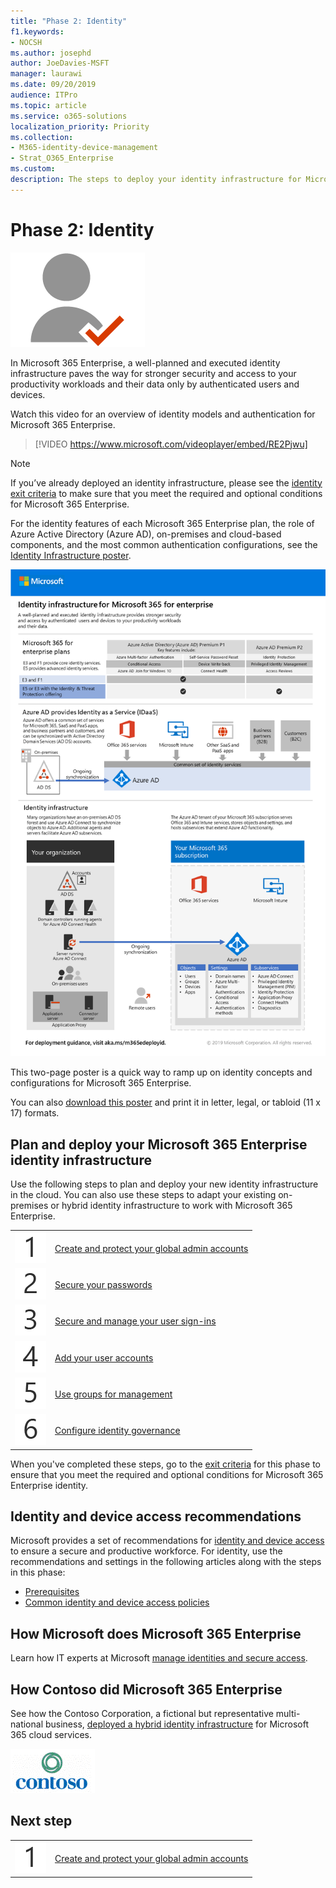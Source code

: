 ```yaml
---
title: "Phase 2: Identity"
f1.keywords:
- NOCSH
ms.author: josephd
author: JoeDavies-MSFT
manager: laurawi
ms.date: 09/20/2019
audience: ITPro
ms.topic: article
ms.service: o365-solutions
localization_priority: Priority
ms.collection: 
- M365-identity-device-management
- Strat_O365_Enterprise
ms.custom:
description: The steps to deploy your identity infrastructure for Microsoft 365 Enterprise.
---
```


# Phase 2: Identity

![Phase 2: Identity](../media/deploy-foundation-infrastructure/identity_icon.png)

In Microsoft 365 Enterprise, a well-planned and executed identity infrastructure paves the way for stronger security and access to your productivity workloads and their data only by authenticated users and devices.

Watch this video for an overview of identity models and authentication for Microsoft 365 Enterprise.

<p> </p>

> [!VIDEO https://www.microsoft.com/videoplayer/embed/RE2Pjwu]

>[!Note]
>If you’ve already deployed an identity infrastructure, please see the [identity exit criteria](identity-exit-criteria.md) to make sure that you meet the required and optional conditions for Microsoft 365 Enterprise.
>

For the identity features of each Microsoft 365 Enterprise plan, the role of Azure Active Directory (Azure AD), on-premises and cloud-based components, and the most common authentication configurations, see the [Identity Infrastructure poster](../media/identity-infrastructure/M365E-ID-Infra.pdf).

[![The Identity Infrastructure poster](../media/identity-infrastructure/m365e-identity-arch-poster.png)](../media/identity-infrastructure/M365E-ID-Infra.pdf)

This two-page poster is a quick way to ramp up on identity concepts and configurations for Microsoft 365 Enterprise.

You can also [download this poster](https://github.com/MicrosoftDocs/microsoft-365-docs/raw/public/microsoft-365/enterprise/media/identity-infrastructure/M365E-ID-Infra.pdf) and print it in letter, legal, or tabloid (11 x 17) formats.

## Plan and deploy your Microsoft 365 Enterprise identity infrastructure 

Use the following steps to plan and deploy your new identity infrastructure in the cloud. You can also use these steps to adapt your existing on-premises or hybrid identity infrastructure to work with Microsoft 365 Enterprise. 

|||
|:-------|:-----|
|![Step 1](../media/stepnumbers/Step1.png)| [Create and protect your global admin accounts](identity-create-protect-global-admins.md) |
|![Step 2](../media/stepnumbers/Step2.png)| [Secure your passwords](identity-secure-your-passwords.md) |
|![Step 3](../media/stepnumbers/Step3.png)| [Secure and manage your user sign-ins](identity-secure-user-sign-ins.md) |
|![Step 4](../media/stepnumbers/Step4.png)| [Add your user accounts](identity-add-user-accounts.md) |
|![Step 5](../media/stepnumbers/Step5.png)| [Use groups for management](identity-use-group-management.md) |
|![Step 6](../media/stepnumbers/Step6.png)| [Configure identity governance](identity-configure-identity-governance.md) |

When you've completed these steps, go to the [exit criteria](identity-exit-criteria.md) for this phase to ensure that you meet the required and optional conditions for Microsoft 365 Enterprise identity.

## Identity and device access recommendations

Microsoft provides a set of recommendations for [identity and device access](microsoft-365-policies-configurations.md) to ensure a secure and productive workforce. For identity, use the recommendations and settings in the following articles along with the steps in this phase:

- [Prerequisites](identity-access-prerequisites.md)
- [Common identity and device access policies](identity-access-policies.md)

## How Microsoft does Microsoft 365 Enterprise

Learn how IT experts at Microsoft [manage identities and secure access](https://www.microsoft.com/itshowcase/deploying-and-managing-microsoft-365#primaryR5).

## How Contoso did Microsoft 365 Enterprise

See how the Contoso Corporation, a fictional but representative multi-national business, [deployed a hybrid identity infrastructure](contoso-identity.md) for Microsoft 365 cloud services.

![The Contoso Corporation](../media/contoso-overview/contoso-icon.png)


## Next step

|||
|:-------|:-----|
|![Step 1](../media/stepnumbers/Step1.png)| [Create and protect your global admin accounts](identity-create-protect-global-admins.md) |
